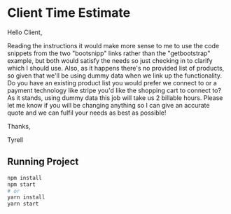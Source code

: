 # Client Time Estimate

Hello Client,

Reading the instructions it would make more sense to me to use the code snippets from the two "bootsnipp" links rather than the "getbootstrap" example, but both would satisfy the needs so just checking in to clarify which I should use. Also, as it happens there's no provided list of products, so given that we'll be using dummy data when we link up the functionality. Do you have an existing product list you would prefer we connect to or a payment technology like stripe you'd like the shopping cart to connect to?  As it stands, using dummy data this job will take us 2 billable hours. Please let me know if you will be changing anything so I can give an accurate quote and we can fulfil your needs as best as possible! 

Thanks,

Tyrell

## Running Project

```bash
npm install
npm start
# or
yarn install
yarn start
```
